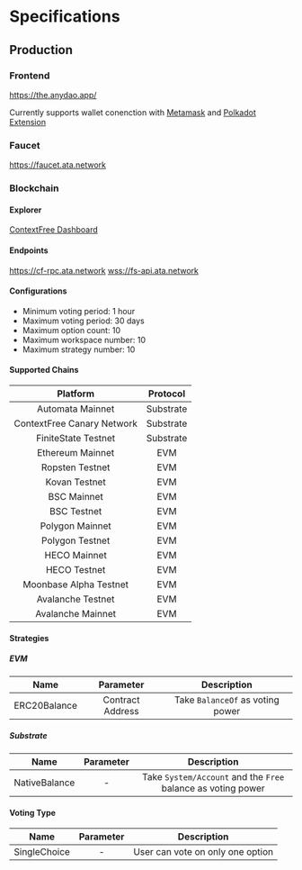 # Specifications
## Production

### Frontend
<https://the.anydao.app/>

Currently supports wallet conenction with [Metamask](https://metamask.io/) and [Polkadot Extension](https://polkadot.js.org/extension/)

### Faucet
<https://faucet.ata.network>

### Blockchain
#### Explorer
[ContextFree Dashboard](https://dashboard.ata.network/?rpc=wss%3A%2F%2Fcf-api.ata.network#/explorer)
#### Endpoints
<https://cf-rpc.ata.network>
<wss://fs-api.ata.network>
#### Configurations
- Minimum voting period: 1 hour
- Maximum voting period: 30 days
- Maximum option count: 10
- Maximum workspace number: 10
- Maximum strategy number: 10
#### Supported Chains
|     Platform      | Protocol|
|:-----------------:|:-------:|
|  Automata Mainnet  |   Substrate   |
| ContextFree Canary Network | Substrate |
| FiniteState Testnet| Substrate |
| Ethereum Mainnet | EVM |
| Ropsten Testnet | EVM |
| Kovan Testnet | EVM |
| BSC Mainnet | EVM |
| BSC Testnet | EVM |
| Polygon Mainnet | EVM |
| Polygon Testnet | EVM |
| HECO Mainnet | EVM |
| HECO Testnet | EVM |
| Moonbase Alpha Testnet | EVM |
| Avalanche Testnet | EVM |
| Avalanche Mainnet | EVM |

#### Strategies
##### EVM
|     Name   |   Parameter    |          Description           |
|:----------:|:--------------:|:------------------------------:|
|ERC20Balance|Contract Address|Take `BalanceOf` as voting power|

##### Substrate
|    Name     |Parameter|  Description  |
|:-----------:|:-------:|:-------------:|
|NativeBalance|    -    |Take `System/Account` and the `Free` balance as voting power|

#### Voting Type
|    Name    | Parameter |Description|
|:----------:|:---------:|:---------:|
|SingleChoice|     -     |User can vote on only one option|
